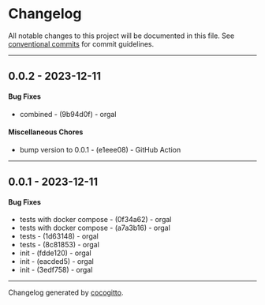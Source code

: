 # Changelog
All notable changes to this project will be documented in this file. See [conventional commits](https://www.conventionalcommits.org/) for commit guidelines.

- - -
## 0.0.2 - 2023-12-11
#### Bug Fixes
- combined - (9b94d0f) - orgal
#### Miscellaneous Chores
- bump version to 0.0.1 - (e1eee08) - GitHub Action
- - -

## 0.0.1 - 2023-12-11
#### Bug Fixes
- tests with docker compose - (0f34a62) - orgal
- tests with docker compose - (a7a3b16) - orgal
- tests - (1d63148) - orgal
- tests - (8c81853) - orgal
- init - (fdde120) - orgal
- init - (eacded5) - orgal
- init - (3edf758) - orgal
- - -

Changelog generated by [cocogitto](https://github.com/cocogitto/cocogitto).
